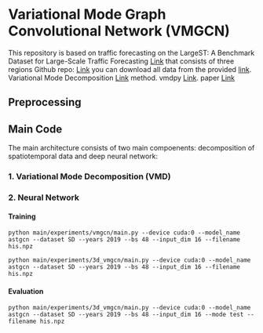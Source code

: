 # Variational Mode Graph Convolutional Network (VMGCN) 
This repository is based on traffic forecasting on the LargeST: A Benchmark Dataset for Large-Scale Traffic Forecasting [Link](https://proceedings.neurips.cc/paper_files/paper/2023/file/ee57cd73a76bd927ffca3dda1dc3b9d4-Paper-Datasets_and_Benchmarks.pdf) that consists of three regions
Github repo: [Link](https://github.com/liuxu77/LargeST)
you can download all data from the provided [link](https://www.kaggle.com/datasets/liuxu77/largest).
Variational Mode Decomposition [Link](https://ieeexplore.ieee.org/document/6655981) method.
vmdpy [Link](https://github.com/vrcarva/vmdpy). paper [Link](https://www.sciencedirect.com/science/article/pii/S1746809420302299?via%3Dihub)
## Preprocessing 

## Main Code
The main architecture consists of two main compoenents: decomposition of spatiotemporal data and deep neural network:

### 1. Variational Mode Decomposition (VMD)

### 2. Neural Network 

#### Training 
```
python main/experiments/vmgcn/main.py --device cuda:0 --model_name astgcn --dataset SD --years 2019 --bs 48 --input_dim 16 --filename his.npz
```

```
python main/experiments/3d_vmgcn/main.py --device cuda:0 --model_name astgcn --dataset SD --years 2019 --bs 48 --input_dim 16 --filename his.npz
```
#### Evaluation

```
python main/experiments/3d_vmgcn/main.py --device cuda:0 --model_name astgcn --dataset SD --years 2019 --bs 48 --input_dim 16 --mode test --filename his.npz
```
